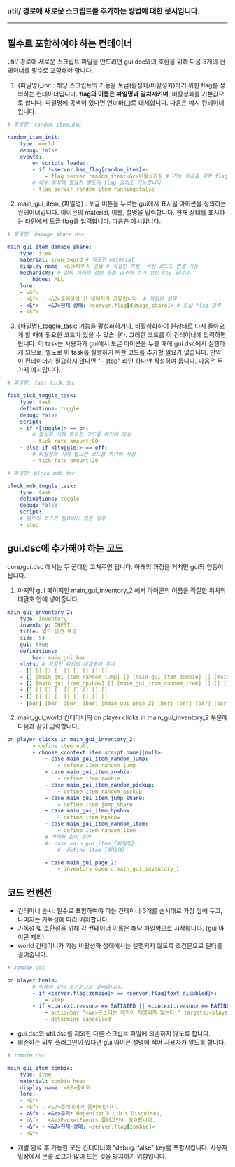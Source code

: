 ### util/ 경로에 새로운 스크립트를 추가하는 방법에 대한 문서입니다.

---

## 필수로 포함하여야 하는 컨테이너

util/ 경로에 새로운 스크립트 파일을 만드려면 gui.dsc와의 호환을 위해 다음 3개의 컨테이너를 필수로 포함해야 합니다.

1. \{파일명\}\_init : 해당 스크립트의 기능을 토글(활성화/비활성화)하기 위한 flag를 정의하는 컨테이너입니다. **flag의 이름은 파일명과 일치시키며**, 비활성화를 기본값으로 합니다. 파일명에 공백이 있다면 언더바(\_)로 대체합니다. 다음은 예시 컨테이너입니다.

```yaml
# 파일명: random item.dsc

random_item_init:
    type: world
    debug: false
    events:
        on scripts loaded:
        - if !<server.has_flag[random_item]>:
            - flag server random_item:<&c>비활성화됨 # 기능 토글을 위한 flag 정의
        # 내부 동작에 필요한 별도의 flag 정의도 가능합니다.
        - flag server random_item_running:false
```

2. main_gui_item_\{파일명\} : 토글 버튼을 누르는 gui에서 표시될 아이콘을 정의하는 컨테이너입니다. 아이콘의 material, 이름, 설명을 입력합니다. 현재 상태를 표시하는 라인에서 토글 flag를 입력합니다. 다음은 예시입니다.

```yaml
# 파일명: damage share.dsc

main_gui_item_damage_share:
    type: item
    material: iron_sword # 적절한 material
    display name: <&c>대미지 공유 # 적절한 이름, 색상 코드도 변경 가능
    mechanisms: # 칼의 피해량 정보 등을 감추어 주기 위한 key 입니다.
        hides: ALL
    lore:
    - <&f>
    - <&f> - <&7>플레이어 간 대미지가 공유됩니다. # 적절한 설명
    - <&f> - <&7>현재 상태: <server.flag[damage_share]> # 토글 flag 입력
    - <&f>
```

3. \{파일명\}_toggle_task: 기능을 활성화하거나, 비활성화하여 원상태로 다시 돌아오게 할 때에 필요한 코드가 있을 수 있습니다. 그러한 코드를 이 컨테이너에 입력하면 됩니다. 이 task는 사용자가 gui에서 토글 아이콘을 누를 때에 gui.dsc에서 실행하게 되므로, 별도로 이 task를 실행하기 위한 코드를 추가할 필요가 없습니다. 만약 이 컨테이너가 필요하지 않다면 \"- stop\" 라인 하나만 작성하여 둡니다. 다음은 두 가지 예시입니다.

```yaml
# 파일명: fast tick.dsc

fast_tick_toggle_task:
    type: task
    definitions: toggle
    debug: false
    script:
    - if <[toggle]> == on:
        # 활성화 시에 필요한 코드를 여기에 작성
        - tick rate amount:60
    - else if <[toggle]> == off:
        # 비활성화 시에 필요한 코드를 여기에 작성
        - tick rate amount:20
```

```yaml
# 파일명: block mob.dsc

block_mob_toggle_task:
    type: task
    definitions: toggle
    debug: false
    script:
    # 별도의 코드가 필요하지 않은 경우
    - stop
```

## gui.dsc에 추가해야 하는 코드

core/gui.dsc 에서는 두 군데만 고쳐주면 됩니다. 아래의 과정을 거치면 gui와 연동이 됩니다.

1. 마지막 gui 페이지인 main_gui_inventory_2 에서 아이콘의 이름을 적절한 위치의 대괄호 안에 넣어줍니다.

```yaml
main_gui_inventory_2:
    type: inventory
    inventory: CHEST
    title: 월드 옵션 토글
    size: 54
    gui: true
    definitions:
        bar: main_gui_bar
    slots: # 적절한 위치의 대괄호에 추가
    - [] [] [] [] [] [] [] [] []
    - [] [main_gui_item_random_jump] [] [main_gui_item_zombie] [] [main_gui_item_jump_share] [] [main_gui_item_random_pickup] []
    - [] [main_gui_item_hpshow] [] [main_gui_item_random_item] [] [] [] [] []
    - [] [] [] [] [] [] [] [] []
    - [] [] [] [] [] [] [] [] []
    - [bar] [bar] [bar] [bar] [main_gui_page_2] [bar] [bar] [bar] [bar]
```

2. main_gui_world 컨테이너의 on player clicks in main_gui_inventory_2 부분에 다음과 같이 입력합니다.

```yaml
on player clicks in main_gui_inventory_2:
        - define item null
        - choose <context.item.script.name||null>:
            - case main_gui_item_random_jump:
                - define item random_jump
            - case main_gui_item_zombie:
                - define item zombie
            - case main_gui_item_random_pickup:
                - define item random_pickup
            - case main_gui_item_jump_share:
                - define item jump_share
            - case main_gui_item_hpshow:
                - define item hpshow
            - case main_gui_item_random_item:
                - define item random_item
            # 아래와 같이 추가
            #- case main_gui_item_{파일명}:
                #- define item {파일명}

            - case main_gui_page_2:
                - inventory open d:main_gui_inventory_1
```

## 코드 컨벤션

* 컨테이너 순서: 필수로 포함하여야 하는 컨테이너 3개를 순서대로 가장 앞에 두고, 나머지는 가독성에 따라 배치합니다.
* 가독성 및 호환성을 위해 각 컨테이너 이름은 해당 파일명으로 시작합니다. (gui 아이콘 제외)
* world 컨테이너가 기능 비활성화 상태에서는 실행되지 않도록 조건문으로 필터를 걸어줍니다.
```yaml
# zombie.dsc

on player heals:
        # 아래와 같이 조건문으로 걸러줍니다.
        - if <server.flag[zombie]> == <server.flag[text_disabled]>:
            - stop
        - if <context.reason> == SATIATED || <context.reason> == EATING:
            - actionbar "<&e>몬스터는 체력이 재생되지 않는다." targets:<player>
            - determine cancelled
```
* gui.dsc와 util.dsc를 제외한 다른 스크립트 파일에 의존하지 않도록 합니다.
* 의존하는 외부 플러그인이 있다면 gui 아이콘 설명에 적어 사용자가 알도록 합니다.

```yaml
# zombie.dsc

main_gui_item_zombie:
    type: item
    material: zombie_head
    display name: <&2>좀비화
    lore:
    - <&f>
    - <&f> - <&7>플레이어가 좀비화됩니다.
    - <&f> - <&e>주의: Depenizen과 Lib's Disguises,
    - <&f>   <&e>PacketEvents 플러그인이 필요합니다.
    - <&f> - <&7>현재 상태: <server.flag[zombie]>
    - <&f>
```
* 개발 완료 후 가능한 모든 컨테이너에 \"debug: false\" key를 포함시킵니다. 사용자 입장에서 콘솔 로그가 많이 뜨는 것을 방지하기 위함입니다.